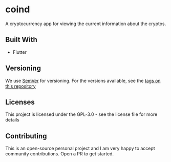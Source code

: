 # coind

A cryptocurrency app for viewing the current information about the cryptos.

## Built With
* Flutter

## Versioning

We use [SemVer](http://www.semver.org) for versioning. For the versions available, see the [tags on this repository](https://github.com/asayah-san/fokus-android/tags)

## Licenses

This project is licensed under the GPL-3.0 - see the license file for more details

## Contributing

This is an open-source personal project and I am very happy to accept community contributions. Open a PR to get started.
